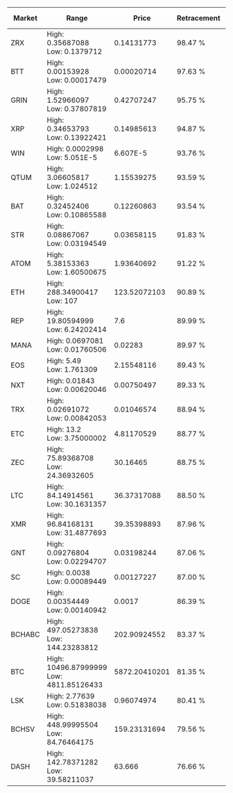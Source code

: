 | Market | Range | Price| Retracement | Doubles to 50% |
| --- | --- | --- | --- | --- |
| ZRX | High: 0.35687088<br />Low: 0.1379712 | 0.14131773 | 98.47 % | 1.75 |
| BTT | High: 0.00153928<br />Low: 0.00017479 | 0.00020714 | 97.63 % | 4.14 |
| GRIN | High: 1.52966097<br />Low: 0.37807819 | 0.42707247 | 95.75 % | 2.23 |
| XRP | High: 0.34653793<br />Low: 0.13922421 | 0.14985613 | 94.87 % | 1.62 |
| WIN | High: 0.0002998<br />Low: 5.051E-5 | 6.607E-5 | 93.76 % | 2.65 |
| QTUM | High: 3.06605817<br />Low: 1.024512 | 1.15539275 | 93.59 % | 1.77 |
| BAT | High: 0.32452406<br />Low: 0.10865588 | 0.12260863 | 93.54 % | 1.77 |
| STR | High: 0.08867067<br />Low: 0.03194549 | 0.03658115 | 91.83 % | 1.65 |
| ATOM | High: 5.38153363<br />Low: 1.60500675 | 1.93640692 | 91.22 % | 1.80 |
| ETH | High: 288.34900417<br />Low: 107 | 123.52072103 | 90.89 % | 1.60 |
| REP | High: 19.80594999<br />Low: 6.24202414 | 7.6 | 89.99 % | 1.71 |
| MANA | High: 0.0697081<br />Low: 0.01760506 | 0.02283 | 89.97 % | 1.91 |
| EOS | High: 5.49<br />Low: 1.761309 | 2.15548116 | 89.43 % | 1.68 |
| NXT | High: 0.01843<br />Low: 0.00620046 | 0.00750497 | 89.33 % | 1.64 |
| TRX | High: 0.02691072<br />Low: 0.00842053 | 0.01046574 | 88.94 % | 1.69 |
| ETC | High: 13.2<br />Low: 3.75000002 | 4.81170529 | 88.77 % | 1.76 |
| ZEC | High: 75.89368708<br />Low: 24.36932605 | 30.16465 | 88.75 % | 1.66 |
| LTC | High: 84.14914561<br />Low: 30.1631357 | 36.37317088 | 88.50 % | 1.57 |
| XMR | High: 96.84168131<br />Low: 31.4877693 | 39.35398893 | 87.96 % | 1.63 |
| GNT | High: 0.09276804<br />Low: 0.02294707 | 0.03198244 | 87.06 % | 1.81 |
| SC | High: 0.0038<br />Low: 0.00089449 | 0.00127227 | 87.00 % | 1.84 |
| DOGE | High: 0.00354449<br />Low: 0.00140942 | 0.0017 | 86.39 % | 1.46 |
| BCHABC | High: 497.05273838<br />Low: 144.23283812 | 202.90924552 | 83.37 % | 1.58 |
| BTC | High: 10496.87999999<br />Low: 4811.85126433 | 5872.20410201 | 81.35 % | 1.30 |
| LSK | High: 2.77639<br />Low: 0.51838038 | 0.96074974 | 80.41 % | 1.71 |
| BCHSV | High: 448.99995504<br />Low: 84.76464175 | 159.23131694 | 79.56 % | 1.68 |
| DASH | High: 142.78371282<br />Low: 39.58211037 | 63.666 | 76.66 % | 1.43 |
